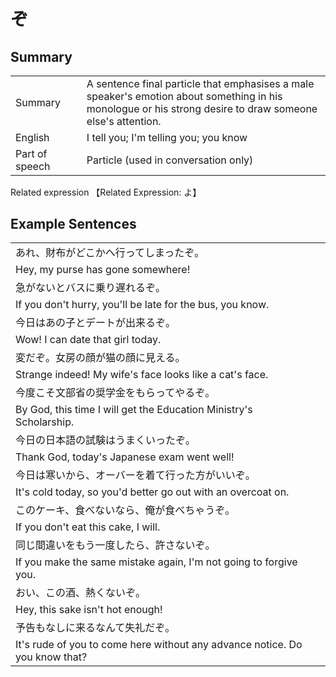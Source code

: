 # ぞ

## Summary

<table><tr>   <td>Summary<td>   <td>A sentence final particle that emphasises a male speaker's emotion about something in his monologue or his strong desire to draw someone else's attention.</td><tr><tr>   <td>English<td>   <td>I tell you; I'm telling you; you know</td><tr><tr>   <td>Part of speech<td>   <td>Particle (used in conversation only)</td><tr></table><tr>   <td>Related expression<td>   <td>【Related Expression: よ】</td><tr></table></table>

## Example Sentences

<table><tr><td>あれ、財布がどこかへ行ってしまったぞ。<td><tr><tr><td>Hey, my purse has gone somewhere!<td><tr><tr><td>急がないとバスに乗り遅れるぞ。<td><tr><tr><td>If you don't hurry, you'll be late for the bus, you know.<td><tr><tr><td>今日はあの子とデートが出来るぞ。<td><tr><tr><td>Wow! I can date that girl today.<td><tr><tr><td>変だぞ。女房の顔が猫の顔に見える。<td><tr><tr><td>Strange indeed! My wife's face looks like a cat's face.<td><tr><tr><td>今度こそ文部省の奨学金をもらってやるぞ。<td><tr><tr><td>By God, this time I will get the Education Ministry's Scholarship.<td><tr><tr><td>今日の日本語の試験はうまくいったぞ。<td><tr><tr><td>Thank God, today's Japanese exam went well!<td><tr><tr><td>今日は寒いから、オーバーを着て行った方がいいぞ。<td><tr><tr><td>It's cold today, so you'd better go out with an overcoat on.<td><tr><tr><td>このケーキ、食べないなら、俺が食べちゃうぞ。<td><tr><tr><td>If you don't eat this cake, I will.<td><tr><tr><td>同じ間違いをもう一度したら、許さないぞ。<td><tr><tr><td>If you make the same mistake again, I'm not going to forgive you.<td><tr><tr><td>おい、この酒、熱くないぞ。<td><tr><tr><td>Hey, this sake isn't hot enough!<td><tr><tr><td>予告もなしに来るなんて失礼だぞ。<td><tr><tr><td>It's rude of you to come here without any advance notice. Do you know that?<td><tr></table>

